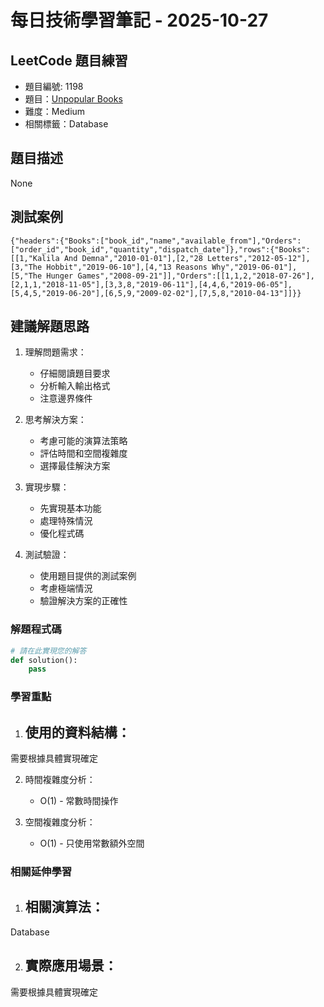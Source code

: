 # 每日技術學習筆記 - 2025-10-27

## LeetCode 題目練習
- 題目編號: 1198
- 題目：[Unpopular Books](https://leetcode.com/problems/unpopular-books)
- 難度：Medium
- 相關標籤：Database

## 題目描述
None

## 測試案例
```
{"headers":{"Books":["book_id","name","available_from"],"Orders":["order_id","book_id","quantity","dispatch_date"]},"rows":{"Books":[[1,"Kalila And Demna","2010-01-01"],[2,"28 Letters","2012-05-12"],[3,"The Hobbit","2019-06-10"],[4,"13 Reasons Why","2019-06-01"],[5,"The Hunger Games","2008-09-21"]],"Orders":[[1,1,2,"2018-07-26"],[2,1,1,"2018-11-05"],[3,3,8,"2019-06-11"],[4,4,6,"2019-06-05"],[5,4,5,"2019-06-20"],[6,5,9,"2009-02-02"],[7,5,8,"2010-04-13"]]}}
```

## 建議解題思路
1. 理解問題需求：
   - 仔細閱讀題目要求
   - 分析輸入輸出格式
   - 注意邊界條件

2. 思考解決方案：
   - 考慮可能的演算法策略
   - 評估時間和空間複雜度
   - 選擇最佳解決方案

3. 實現步驟：
   - 先實現基本功能
   - 處理特殊情況
   - 優化程式碼

4. 測試驗證：
   - 使用題目提供的測試案例
   - 考慮極端情況
   - 驗證解決方案的正確性


### 解題程式碼
```python
# 請在此實現您的解答
def solution():
    pass
```

### 學習重點
1. 使用的資料結構：
   - 
需要根據具體實現確定

2. 時間複雜度分析：
   - O(1) - 常數時間操作

3. 空間複雜度分析：
   - O(1) - 只使用常數額外空間

### 相關延伸學習
1. 相關演算法：
   - 
Database

2. 實際應用場景：
   - 
需要根據具體實現確定
